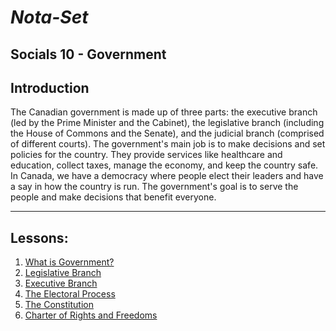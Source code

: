 # ***Nota-Set***
## Socials 10 - Government
## **Introduction**

The Canadian government is made up of three parts: the executive branch (led by the Prime Minister and the Cabinet), the legislative branch (including the House of Commons and the Senate), and the judicial branch (comprised of different courts). The government's main job is to make decisions and set policies for the country. They provide services like healthcare and education, collect taxes, manage the economy, and keep the country safe. In Canada, we have a democracy where people elect their leaders and have a say in how the country is run. The government's goal is to serve the people and make decisions that benefit everyone.

---

## **Lessons**:
1. [What is Government?](../Notes/Socials/Government/Lesson%201%20(What%20is%20Government%3F).html)
2. [Legislative Branch](/Notes/Socials/Government/Lesson%202%20(The%20Legislative%20Branch).html)
3. [Executive Branch](/Notes/Socials/Government/Lesson%203%20(The%20Executive%20Branch).html)
4. [The Electoral Process](/Notes/Socials/Government/Lesson%204%20(Electoral%20Process%20%26%20Political%20Parties).html)
5. [The Constitution](/Notes/Socials/Government/Lesson%205%20(The%20Constitution).html)
6. [Charter of Rights and Freedoms](/Notes/Socials/Government/Lesson%206%20(Charter%20of%20Rights%20and%20Freedoms).html)